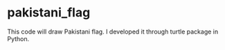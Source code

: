 # pakistani_flag
This code will draw Pakistani flag. I developed it through turtle package in Python.
